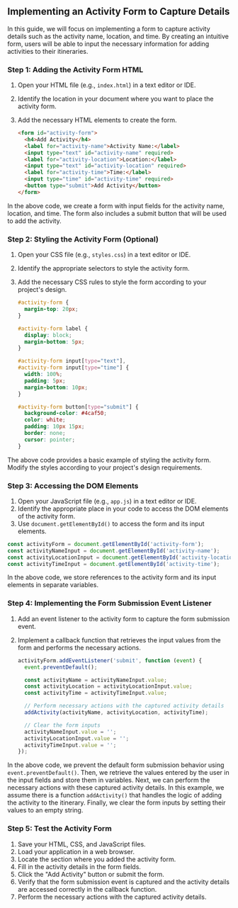 ## Implementing an Activity Form to Capture Details

In this guide, we will focus on implementing a form to capture activity details such as the activity name, location, and time. By creating an intuitive form, users will be able to input the necessary information for adding activities to their itineraries.

### Step 1: Adding the Activity Form HTML

1. Open your HTML file (e.g., `index.html`) in a text editor or IDE.
2. Identify the location in your document where you want to place the activity form.
3. Add the necessary HTML elements to create the form.

    ```html
    <form id="activity-form">
      <h4>Add Activity</h4>
      <label for="activity-name">Activity Name:</label>
      <input type="text" id="activity-name" required>
      <label for="activity-location">Location:</label>
      <input type="text" id="activity-location" required>
      <label for="activity-time">Time:</label>
      <input type="time" id="activity-time" required>
      <button type="submit">Add Activity</button>
    </form>
    ```

In the above code, we create a form with input fields for the activity name, location, and time. The form also includes a submit button that will be used to add the activity.

### Step 2: Styling the Activity Form (Optional)

1. Open your CSS file (e.g., `styles.css`) in a text editor or IDE.
2. Identify the appropriate selectors to style the activity form.
3. Add the necessary CSS rules to style the form according to your project's design.

    ```css
    #activity-form {
      margin-top: 20px;
    }
    
    #activity-form label {
      display: block;
      margin-bottom: 5px;
    }
    
    #activity-form input[type="text"],
    #activity-form input[type="time"] {
      width: 100%;
      padding: 5px;
      margin-bottom: 10px;
    }
    
    #activity-form button[type="submit"] {
      background-color: #4caf50;
      color: white;
      padding: 10px 15px;
      border: none;
      cursor: pointer;
    }
    ```

The above code provides a basic example of styling the activity form. Modify the styles according to your project's design requirements.

### Step 3: Accessing the DOM Elements

1. Open your JavaScript file (e.g., `app.js`) in a text editor or IDE.
2. Identify the appropriate place in your code to access the DOM elements of the activity form.
3. Use `document.getElementById()` to access the form and its input elements.

```javascript
const activityForm = document.getElementById('activity-form');
const activityNameInput = document.getElementById('activity-name');
const activityLocationInput = document.getElementById('activity-location');
const activityTimeInput = document.getElementById('activity-time');
```

In the above code, we store references to the activity form and its input elements in separate variables.

### Step 4: Implementing the Form Submission Event Listener

1. Add an event listener to the activity form to capture the form submission event.
2. Implement a callback function that retrieves the input values from the form and performs the necessary actions.

    ```javascript
    activityForm.addEventListener('submit', function (event) {
      event.preventDefault();
    
      const activityName = activityNameInput.value;
      const activityLocation = activityLocationInput.value;
      const activityTime = activityTimeInput.value;
    
      // Perform necessary actions with the captured activity details
      addActivity(activityName, activityLocation, activityTime);
    
      // Clear the form inputs
      activityNameInput.value = '';
      activityLocationInput.value = '';
      activityTimeInput.value = '';
    });
    
    
    ```

In the above code, we prevent the default form submission behavior using `event.preventDefault()`. Then, we retrieve the values entered by the user in the input fields and store them in variables. Next, we can perform the necessary actions with these captured activity details. In this example, we assume there is a function `addActivity()` that handles the logic of adding the activity to the itinerary. Finally, we clear the form inputs by setting their values to an empty string.

### Step 5: Test the Activity Form

1. Save your HTML, CSS, and JavaScript files.
2. Load your application in a web browser.
3. Locate the section where you added the activity form.
4. Fill in the activity details in the form fields.
5. Click the "Add Activity" button or submit the form.
6. Verify that the form submission event is captured and the activity details are accessed correctly in the callback function.
7. Perform the necessary actions with the captured activity details.

